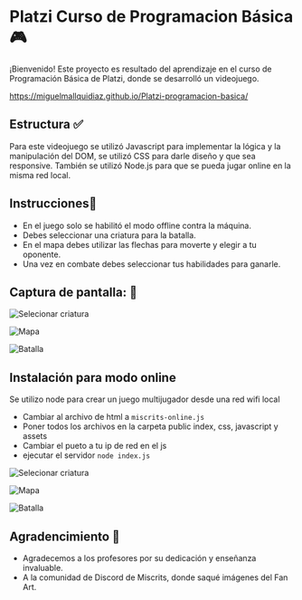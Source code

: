 # Platzi Curso de Programacion Básica 🎮

¡Bienvenido! Este proyecto es resultado del aprendizaje en el curso de Programación Básica de Platzi, donde se desarrolló un videojuego.

https://miguelmallquidiaz.github.io/Platzi-programacion-basica/

## Estructura ✅
Para este videojuego se utilizó Javascript para implementar la lógica y la manipulación del DOM, se utilizó CSS para darle diseño y que sea responsive. También se utilizó Node.js para que se pueda jugar online en la misma red local.

## Instrucciones📜
- En el juego solo se habilitó el modo offline contra la máquina.
- Debes seleccionar una criatura para la batalla.
- En el mapa debes utilizar las flechas para moverte y elegir a tu oponente.
- Una vez en combate debes seleccionar tus habilidades para ganarle.

## Captura de pantalla: 🚀

![Selecionar criatura](https://github.com/miguelmallquidiaz/Platzi-programacion-basica/blob/main/img/selecionar-criatura.PNG)

![Mapa](https://github.com/miguelmallquidiaz/Platzi-programacion-basica/blob/main/img/mapa.PNG)

![Batalla](https://github.com/miguelmallquidiaz/Platzi-programacion-basica/blob/main/img/mobile.PNG)

## Instalación para modo online

Se utilizo node para crear un juego multijugador desde una red wifi local

- Cambiar al archivo de html a `miscrits-online.js`
- Poner todos los archivos en la carpeta public index, css, javascript y assets
- Cambiar el pueto a tu ip de red en el js
- ejecutar el servidor `node index.js`

![Selecionar criatura](https://github.com/miguelmallquidiaz/Platzi-programacion-basica/blob/main/img/online-selecionar-criatura.PNG)

![Mapa](https://github.com/miguelmallquidiaz/Platzi-programacion-basica/blob/main/img/online-mapa.PNG)

![Batalla](https://github.com/miguelmallquidiaz/Platzi-programacion-basica/blob/main/img/batalla-online.PNG)

## Agradencimiento 🎉
- Agradecemos a los profesores por su dedicación y enseñanza invaluable.
- A la comunidad de Discord de Miscrits, donde saqué imágenes del Fan Art.
